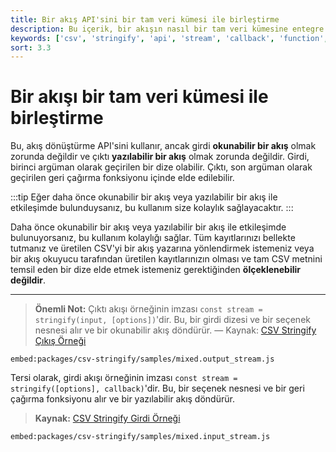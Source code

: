 ```yaml
---
title: Bir akış API'sini bir tam veri kümesi ile birleştirme
description: Bu içerik, bir akışın nasıl bir tam veri kümesine entegre edileceğini açıklamaktadır. Yazılabilir ve okunabilir akışların kullanımını detaylandırarak, daha verimli bir veri işleme yöntemi sunmaktadır.
keywords: ['csv', 'stringify', 'api', 'stream', 'callback', 'function', 'mixin']
sort: 3.3
---
```


# Bir akışı bir tam veri kümesi ile birleştirme

Bu, akış dönüştürme API'sini kullanır, ancak girdi **okunabilir bir akış** olmak zorunda değildir ve çıktı **yazılabilir bir akış** olmak zorunda değildir. Girdi, birinci argüman olarak geçirilen bir dize olabilir. Çıktı, son argüman olarak geçirilen geri çağırma fonksiyonu içinde elde edilebilir.

:::tip
Eğer daha önce okunabilir bir akış veya yazılabilir bir akış ile etkileşimde bulunduysanız, bu kullanım size kolaylık sağlayacaktır. 
:::

Daha önce okunabilir bir akış veya yazılabilir bir akış ile etkileşimde bulunuyorsanız, bu kullanım kolaylığı sağlar. Tüm kayıtlarınızı bellekte tutmanız ve üretilen CSV'yi bir akış yazarına yönlendirmek istemeniz veya bir akış okuyucu tarafından üretilen kayıtlarınızın olması ve tam CSV metnini temsil eden bir dize elde etmek istemeniz gerektiğinden **ölçeklenebilir değildir**.

---

> **Önemli Not:** Çıktı akışı örneğinin imzası `const stream = stringify(input, [options])`'dir. Bu, bir girdi dizesi ve bir seçenek nesnesi alır ve bir okunabilir akış döndürür.
> — Kaynak: [CSV Stringify Çıkış Örneği](https://github.com/adaltas/node-csv/blob/master/packages/csv-stringify/samples/mixed.output_stream.js)

`embed:packages/csv-stringify/samples/mixed.output_stream.js`

Tersi olarak, girdi akışı örneğinin imzası `const stream = stringify([options], callback)`'dir. Bu, bir seçenek nesnesi ve bir geri çağırma fonksiyonu alır ve bir yazılabilir akış döndürür.

> **Kaynak:** [CSV Stringify Girdi Örneği](https://github.com/adaltas/node-csv/blob/master/packages/csv-stringify/samples/mixed.input_stream.js)

`embed:packages/csv-stringify/samples/mixed.input_stream.js`